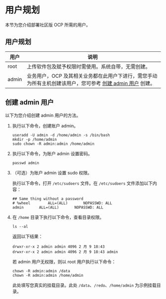 用户规划 
=========================

本节为您介绍部署社区版 OCP 所需的用户。

用户规划 
-------------------------



|  用户   |                                                 说明                                                  |
|-------|-----------------------------------------------------------------------------------------------------|
| root  | 上传软件包及赋予权限时需使用。系统自带，无需创建。                                                                           |
| admin | 业务用户，OCP 及其相关业务都在此用户下进行，需您手动为所有主机创建该用户，您可参考 [创建 admin 用户](#section-kyt-m9a-i3m) 创建。 |



创建 admin 用户 
--------------------------------

以下为您介绍创建 admin 用户的方法。

1. 执行以下命令，创建账户 admin。

   ```unknow
   useradd -U admin -d /home/admin -s /bin/bash
   mkdir -p /home/admin
   sudo chown -R admin:admin /home/admin
   ```

   
   

2. 执行以下命令，为账户 admin 设置密码。

   ```unknow
   passwd admin
   ```

   
   

3. （可选）为账户 admin 设置 sudo 权限。

   执行以下命令，打开 `/etc/sudoers` 文件。在 `/etc/sudoers` 文件添加以下内容：

   ```unknow
   ## Same thing without a password
   # %wheel        ALL=(ALL)       NOPASSWD: ALL
   admin       ALL=(ALL)       NOPASSWD: ALL
   ```

   
   

4. 在 `/home` 目录下执行以下命令，查看目录权限。

   ```unknow
   ls --al
   ```

   

   返回以下结果：

   ```unknow
   drwxr-xr-x 2 admin admin 4096 2 月 9 18:43 
   drwxr-xr-x 2 admin admin 4096 2 月 9 18:43 admin
   ```

   

   若 admin 用户无权限，则以 root 用户执行以下命令：

   ```unknow
   chown -R admin:admin /data
   chown -R admin:admin /home/admin
   ```

   

   此处填写您真实的挂载目录。此处 `/data`、`/redo`、`/home/admin` 为示例挂载目录。
   



